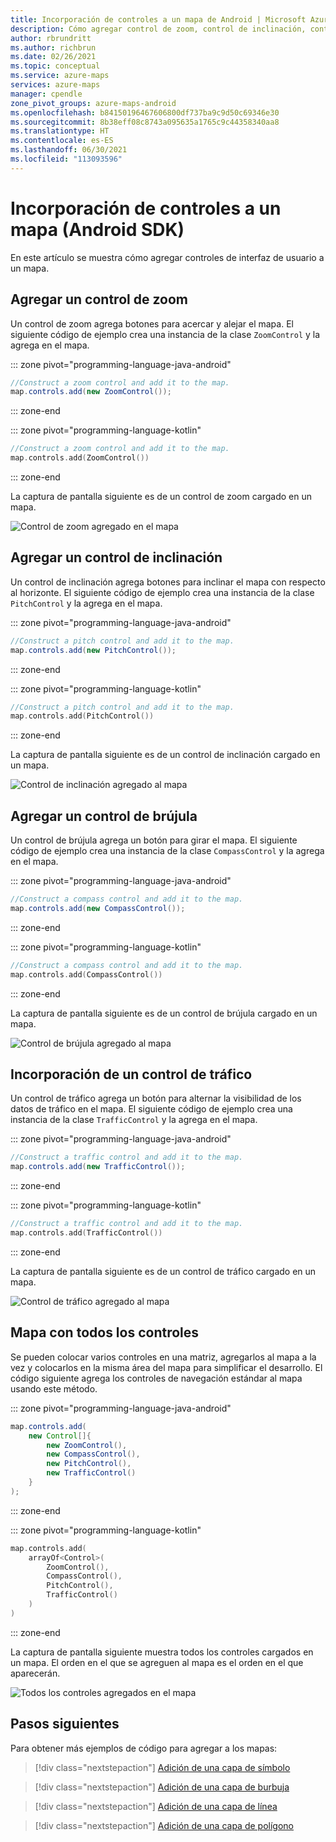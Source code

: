 ```yaml
---
title: Incorporación de controles a un mapa de Android | Microsoft Azure Maps
description: Cómo agregar control de zoom, control de inclinación, control de giro y un selector de estilos a un mapa en el Android SDK de Microsoft Azure Maps.
author: rbrundritt
ms.author: richbrun
ms.date: 02/26/2021
ms.topic: conceptual
ms.service: azure-maps
services: azure-maps
manager: cpendle
zone_pivot_groups: azure-maps-android
ms.openlocfilehash: b84150196467606800df737ba9c9d50c69346e30
ms.sourcegitcommit: 8b38eff08c8743a095635a1765c9c44358340aa8
ms.translationtype: HT
ms.contentlocale: es-ES
ms.lasthandoff: 06/30/2021
ms.locfileid: "113093596"
---
```

# <a name="add-controls-to-a-map-android-sdk"></a>Incorporación de controles a un mapa (Android SDK)

En este artículo se muestra cómo agregar controles de interfaz de usuario a un mapa.

## <a name="add-zoom-control"></a>Agregar un control de zoom

Un control de zoom agrega botones para acercar y alejar el mapa. El siguiente código de ejemplo crea una instancia de la clase `ZoomControl` y la agrega en el mapa.

::: zone pivot="programming-language-java-android"

```java
//Construct a zoom control and add it to the map.
map.controls.add(new ZoomControl());
```

::: zone-end

::: zone pivot="programming-language-kotlin"

```kotlin
//Construct a zoom control and add it to the map.
map.controls.add(ZoomControl())
```

::: zone-end

La captura de pantalla siguiente es de un control de zoom cargado en un mapa.

![Control de zoom agregado en el mapa](media/map-add-controls-android/android-zoom-control.jpg)

## <a name="add-pitch-control"></a>Agregar un control de inclinación

Un control de inclinación agrega botones para inclinar el mapa con respecto al horizonte. El siguiente código de ejemplo crea una instancia de la clase `PitchControl` y la agrega en el mapa.

::: zone pivot="programming-language-java-android"

```java
//Construct a pitch control and add it to the map.
map.controls.add(new PitchControl());
```

::: zone-end

::: zone pivot="programming-language-kotlin"

```kotlin
//Construct a pitch control and add it to the map.
map.controls.add(PitchControl())
```

::: zone-end

La captura de pantalla siguiente es de un control de inclinación cargado en un mapa.

![Control de inclinación agregado al mapa](media/map-add-controls-android/android-pitch-control.jpg)

## <a name="add-compass-control"></a>Agregar un control de brújula

Un control de brújula agrega un botón para girar el mapa. El siguiente código de ejemplo crea una instancia de la clase `CompassControl` y la agrega en el mapa.

::: zone pivot="programming-language-java-android"

```java
//Construct a compass control and add it to the map.
map.controls.add(new CompassControl());
```

::: zone-end

::: zone pivot="programming-language-kotlin"

```kotlin
//Construct a compass control and add it to the map.
map.controls.add(CompassControl())
```

::: zone-end

La captura de pantalla siguiente es de un control de brújula cargado en un mapa.

![Control de brújula agregado al mapa](media/map-add-controls-android/android-compass-control.jpg)

## <a name="add-traffic-control"></a>Incorporación de un control de tráfico

Un control de tráfico agrega un botón para alternar la visibilidad de los datos de tráfico en el mapa. El siguiente código de ejemplo crea una instancia de la clase `TrafficControl` y la agrega en el mapa.

::: zone pivot="programming-language-java-android"

```java
//Construct a traffic control and add it to the map.
map.controls.add(new TrafficControl());
```

::: zone-end

::: zone pivot="programming-language-kotlin"

```kotlin
//Construct a traffic control and add it to the map.
map.controls.add(TrafficControl())
```

::: zone-end

La captura de pantalla siguiente es de un control de tráfico cargado en un mapa.

![Control de tráfico agregado al mapa](media/map-add-controls-android/android-traffic-control.jpg)

## <a name="a-map-with-all-controls"></a>Mapa con todos los controles

Se pueden colocar varios controles en una matriz, agregarlos al mapa a la vez y colocarlos en la misma área del mapa para simplificar el desarrollo. El código siguiente agrega los controles de navegación estándar al mapa usando este método.

::: zone pivot="programming-language-java-android"

```java
map.controls.add(
    new Control[]{
        new ZoomControl(),
        new CompassControl(),
        new PitchControl(),
        new TrafficControl()
    }
);
```

::: zone-end

::: zone pivot="programming-language-kotlin"

```kotlin
map.controls.add(
    arrayOf<Control>(
        ZoomControl(),
        CompassControl(),
        PitchControl(),
        TrafficControl()
    )
)
```

::: zone-end

La captura de pantalla siguiente muestra todos los controles cargados en un mapa. El orden en el que se agreguen al mapa es el orden en el que aparecerán.

![Todos los controles agregados en el mapa](media/map-add-controls-android/android-all-controls.jpg)

## <a name="next-steps"></a>Pasos siguientes

Para obtener más ejemplos de código para agregar a los mapas:

> [!div class="nextstepaction"]
> [Adición de una capa de símbolo](how-to-add-symbol-to-android-map.md)

> [!div class="nextstepaction"]
> [Adición de una capa de burbuja](map-add-bubble-layer-android.md)

> [!div class="nextstepaction"]
> [Adición de una capa de línea](android-map-add-line-layer.md)

> [!div class="nextstepaction"]
> [Adición de una capa de polígono](how-to-add-shapes-to-android-map.md)
